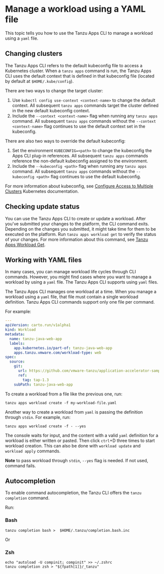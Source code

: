 # Manage a workload using a YAML file

This topic tells you how to use the Tanzu Apps CLI to manage a workload using a `yaml` file.

## <a id='changing-clusters'></a> Changing clusters

The Tanzu Apps CLI refers to the default kubeconfig file to access a Kubernetes cluster.
When a `tanzu apps` command is run, the Tanzu Apps CLI uses the default context that is defined in
that kubeconfig file (located by default at `$HOME/.kube/config`).

There are two ways to change the target cluster:

1. Use `kubectl config use-context <context-name>` to change the default context. All subsequent
`tanzu apps` commands target the cluster defined in the new default kubeconfig context.
2. Include the `--context <context-name>` flag when running any `tanzu apps` command.
All subsequent `tanzu apps` commands without the `--context <context-name>` flag continues to use
the default context set in the kubeconfig.

There are also two ways to override the default kubeconfig:

1. Set the environment `KUBECONFIG=<path>` to change the kubeconfig the Apps CLI plug-in references.
   All subsequent `tanzu apps` commands reference the non-default kubeconfig assigned to the
   environment.
2. Include the  `--kubeconfig <path>` flag when running any `tanzu apps` command. All subsequent
   `tanzu apps` commands without the `--kubeconfig <path>` flag continues to use the default
   kubeconfig.

For more information about kubeconfig, see [Configure Access to Multiple Clusters](https://kubernetes.io/docs/tasks/access-application-cluster/configure-access-multiple-clusters/) Kubernetes documentation.

## <a id='checking-update-status'></a>Checking update status

You can use the Tanzu Apps CLI to create or update a workload.
After you've submitted your changes to the platform, the CLI command exits.
Depending on the changes you submitted, it might take time for them to be executed on the platform.
Run `tanzu apps workload get` to verify the status of your changes.
For more information about this command, see [Tanzu Apps Workload Get](command-reference/tanzu-apps-workload-get.md).

## <a id='yaml-files'></a> Working with YAML files

In many cases, you can manage workload life cycles through CLI commands.
However, you might find cases where you want to manage a workload by using a `yaml` file.
The Tanzu Apps CLI supports using `yaml` files.

The Tanzu Apps CLI manages one workload at a time. When you manage a workload using a `yaml` file, that
file must contain a single workload definition. Tanzu Apps CLI commands support only one file per command.

For example:

```yaml
---
apiVersion: carto.run/v1alpha1
kind: Workload
metadata:
  name: tanzu-java-web-app
  labels:
    app.kubernetes.io/part-of: tanzu-java-web-app
    apps.tanzu.vmware.com/workload-type: web
spec:
  source:
    git:
      url: https://github.com/vmware-tanzu/application-accelerator-samples
      ref:
        tag: tap-1.3
    subPath: tanzu-java-web-app
```

To create a workload from a file like the previous one, run:

```console
tanzu apps workload create -f my-workload-file.yaml
```

Another way to create a workload from `yaml` is passing the definition through `stdin`.
For example, run:

```console
tanzu apps workload create -f - --yes
```

The console waits for input, and the content with a valid `yaml` definition for a workload is either
written or pasted. Then click `ctrl`+D three times to start workload creation. This can also be done
with `workload update` and `workload apply` commands.

**Note** to pass workload through `stdin`, `--yes` flag is needed. If not used, command fails.

## <a id='autocompletion'></a> Autocompletion

To enable command autocompletion, the Tanzu CLI offers the `tanzu completion` command.

Run:

### <a id='bash'></a> Bash

```console
tanzu completion bash >  $HOME/.tanzu/completion.bash.inc
```

Or

### <a id='zsh'></a> Zsh

```console
echo "autoload -U compinit; compinit" >> ~/.zshrc
tanzu completion zsh > "${fpath[1]}/_tanzu"
```
